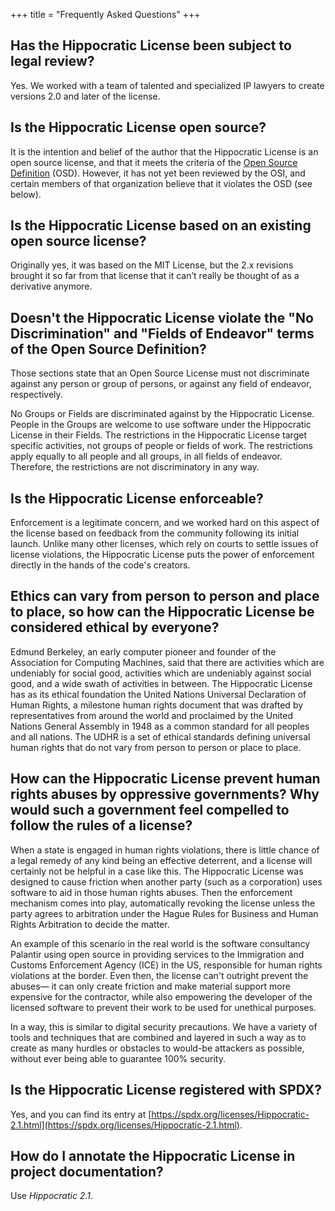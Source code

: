 +++
title = "Frequently Asked Questions"
+++

## Has the Hippocratic License been subject to legal review?
Yes. We worked with a team of talented and specialized IP lawyers to create versions 2.0 and later of the license.

## Is the Hippocratic License open source?
It is the intention and belief of the author that the Hippocratic License is an open source license, and that it meets the criteria of the [Open Source Definition](https://opensource.org/docs/osd) (OSD). However, it has not yet been reviewed by the OSI, and certain members of that organization believe that it violates the OSD (see below).

## Is the Hippocratic License based on an existing open source license?
Originally yes, it was based on the MIT License, but the 2.x revisions brought it so far from that license that it can’t really be thought of as a derivative anymore.

## Doesn't the Hippocratic License violate the "No Discrimination" and "Fields of Endeavor" terms of the Open Source Definition?
Those sections state that an Open Source License must not discriminate against any person or group of persons, or against any field of endeavor, respectively.

No Groups or Fields are discriminated against by the Hippocratic License. People in the Groups are welcome to use software under the Hippocratic License in their Fields. The restrictions in the Hippocratic License target specific activities, not groups of people or fields of work. The restrictions apply equally to all people and all groups, in all fields of endeavor. Therefore, the restrictions are not discriminatory in any way.

## Is the Hippocratic License enforceable?
Enforcement is a legitimate concern, and we worked hard on this aspect of the license based on feedback from the community following its initial launch. Unlike many other licenses, which rely on courts to settle issues of license violations, the Hippocratic License puts the power of enforcement directly in the hands of the code's creators.

## Ethics can vary from person to person and place to place, so how can the Hippocratic License be considered ethical by everyone?
Edmund Berkeley, an early computer pioneer and founder of the Association for Computing Machines, said that there are activities which are undeniably for social good, activities which are undeniably against social good, and a wide swath of activities in between. The Hippocratic License has as its ethical foundation the United Nations Universal Declaration of Human Rights, a milestone human rights document that was drafted by representatives from around the world and proclaimed by the United Nations General Assembly in 1948 as a common standard for all peoples and all nations. The UDHR is a set of ethical standards defining universal human rights that do not vary from person to person or place to place.


## How can the Hippocratic License prevent human rights abuses by oppressive governments? Why would such a government feel compelled to follow the rules of a license?
When a state is engaged in human rights violations, there is little chance of a legal remedy of any kind being an effective deterrent, and a license will certainly not be helpful in a case like this. The Hippocratic License was designed to cause friction when another party (such as a corporation) uses software to aid in those human rights abuses. Then the enforcement mechanism comes into play, automatically revoking the license unless the party agrees to arbitration under the Hague Rules for Business and Human Rights Arbitration to decide the matter.

An example of this scenario in the real world is the software consultancy Palantir using open source in providing services to the Immigration and Customs Enforcement Agency (ICE) in the US, responsible for human rights violations at the border. Even then, the license can't outright prevent the abuses— it can only create friction and make material support more expensive for the contractor, while also empowering the developer of the licensed software to prevent their work to be used for unethical purposes.

In a way, this is similar to digital security precautions. We have a variety of tools and techniques that are combined and layered in such a way as to create as many hurdles or obstacles to would-be attackers as possible, without ever being able to guarantee 100% security.

## Is the Hippocratic License registered with SPDX?
Yes, and you can find its entry at [https://spdx.org/licenses/Hippocratic-2.1.html](https://spdx.org/licenses/Hippocratic-2.1.html).

## How do I annotate the Hippocratic License in project documentation?
Use *Hippocratic 2.1*.
